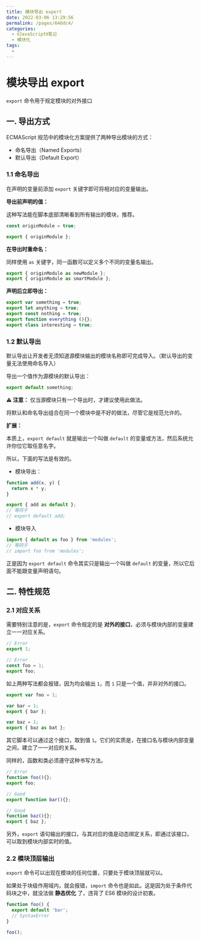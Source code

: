 ```yaml
---
title: 模块导出 export
date: 2022-03-06 13:29:56
permalink: /pages/646dc4/
categories:
  - 《JavaScript》笔记
  - 模块化
tags:
  - 
---
```


# 模块导出 export

`export` 命令用于规定模块的对外接口

## 一. 导出方式

ECMAScript 规范中的模块化方案提供了两种导出模块的方式：

- 命名导出（Named Exports）
- 默认导出（Default Export）

### 1.1 命名导出

在声明的变量前添加 `export` 关键字即可将相对应的变量输出。

**导出前声明的值：**

这种写法能在脚本底部清晰看到所有输出的模块，推荐。

```js
const originModule = true;

export { originModule };
```

**在导出时重命名：**

同样使用 `as` 关键字，同一函数可以定义多个不同的变量名输出。

```js
export { originModule as newModule };
export { originModule as smartModule };
```

**声明后立即导出：**

```js
export var something = true;
export let anything = true;
export const nothing = true;
export function everything (){};
export class interesting = true;
```

### 1.2 默认导出

默认导出让开发者无须知道源模块输出的模块名称即可完成导入。（默认导出的变量无法使用命名导入）

导出一个值作为源模块的默认导出：

```js
export default something;
```

**⚠️ 注意：** 仅当源模块只有一个导出时，才建议使用此做法。

将默认和命名导出组合在同一个模块中是不好的做法，尽管它是规范允许的。

**扩展：**

本质上，`export default` 就是输出一个叫做 `default` 的变量或方法，然后系统允许你位它取任意名字。

所以，下面的写法是有效的。

- 模块导出：

```js
function add(x, y) {
  return x * y;
}

export { add as default };
// 等同于
// export default add;
```

- 模块导入

```js
import { default as foo } from 'modules';
// 等同于
// import foo from 'modules';
```

正是因为 `export default` 命令其实只是输出一个叫做 `default` 的变量，所以它后面不能跟变量声明语句。

## 二. 特性规范

### 2.1 对应关系

需要特别注意的是，`export` 命令规定的是 **对外的接口**，必须与模块内部的变量建立一一对应关系。

```js
// Error
export 1;

// Error
const foo = 1;
export foo;
```

如上两种写法都会报错，因为均会输出 `1`，而 `1` 只是一个值，并非对外的接口。

```js
export var foo = 1;

var bar = 1;
export { bar };

var baz = 1;
export { baz as bat };
```

其它脚本可以通过这个接口，取到值 `1`。它们的实质是，在接口名与模块内部变量之间，建立了一一对应的关系。

同样的，函数和类必须遵守这种书写方法。

```js
// Error
function foo(){};
export foo;

// Good
export function bar(){};

// Good
function baz(){};
export { baz };
```

另外，`export` 语句输出的接口，与其对应的值是动态绑定关系，即通过该接口，可以取到模块内部实时的值。

### 2.2 模块顶层输出

`export` 命令可以出现在模块的任何位置，只要处于模块顶层就可以。

如果处于块级作用域内，就会报错，`import` 命令也是如此。这是因为处于条件代码块之中，就没法做 **静态优化** 了，违背了 ES6 模块的设计初衷。

```js
function foo() {
  export default 'bar';
  // SyntaxError
}

foo();
```
